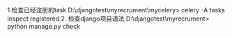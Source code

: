 1.检查已经注册的task
D:\djangotest\myrecrument\mycelery> celery -A tasks inspect registered
2. 检查django项目语法
D:\djangotest\myrecrument>  python manage.py check  
